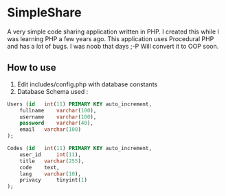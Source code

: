 # SimpleShare
A very simple code sharing application written in PHP. I created this while I was learning PHP a few years ago. 
This application uses Procedural PHP and has a lot of bugs. I was noob that days ;-P
Will convert it to OOP soon.

How to use
---
1. Edit includes/config.php with database constants
2. Database Schema used :
```SQL
Users (id 	int(11) PRIMARY KEY	auto_increment, 
	fullname 	varchar(100),
	username 	varchar(100),
	password 	varchar(40),
	email 	varchar(100)
);

Codes (id 	int(11) PRIMARY KEY auto_increment,
	user_id 	int(11),
	title 	varchar(255),
	code 	text,
	lang 	varchar(10),
	privacy 	tinyint(1)
);
```
